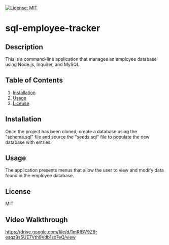 [![License: MIT](https://img.shields.io/badge/License-MIT-yellow.svg)](https://opensource.org/licenses/MIT)
# sql-employee-tracker
## Description
This is a command-line application that manages an employee database using Node.js, Inquirer, and MySQL.
## Table of Contents
1. [Installation](#installation)
2. [Usage](#usage)
3. [License](#license)

## Installation
Once the project has been cloned, create a database using the "schema.sql" file and source the "seeds.sql" file to populate the new database with entries.
## Usage
The application presents menus that allow the user to view and modify data found in the employee database.
## License
MIT

## Video Walkthrough
https://drive.google.com/file/d/1mRfBV9Z6-esqz8s5UE7Vth9Vdb1sx7eQ/view